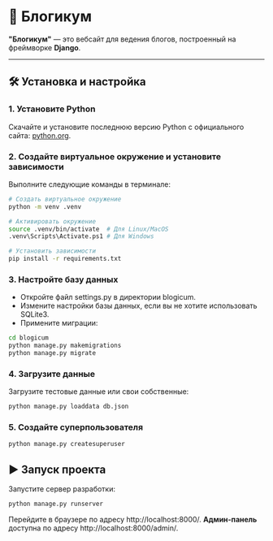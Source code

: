 # 🌟 Блогикум

**"Блогикум"** — это вебсайт для ведения блогов, построенный на фреймворке **Django**.

---

## 🛠️ Установка и настройка

### 1. Установите Python
Скачайте и установите последнюю версию Python с официального сайта: [python.org](https://www.python.org/).

### 2. Создайте виртуальное окружение и установите зависимости
Выполните следующие команды в терминале:
```sh
# Создать виртуальное окружение
python -m venv .venv

# Активировать окружение
source .venv/bin/activate  # Для Linux/MacOS
.venv\Scripts\Activate.ps1 # Для Windows

# Установить зависимости
pip install -r requirements.txt
```

### 3. Настройте базу данных
- Откройте файл settings.py в директории blogicum.
- Измените настройки базы данных, если вы не хотите использовать SQLite3.
- Примените миграции:
```sh
cd blogicum
python manage.py makemigrations
python manage.py migrate
```

### 4. Загрузите данные
Загрузите тестовые данные или свои собственные:
```sh
python manage.py loaddata db.json
```
### 5. Создайте суперпользователя
```sh
python manage.py createsuperuser
```

## ▶️ Запуск проекта
Запустите сервер разработки:
```sh
python manage.py runserver
```
Перейдите в браузере по адресу http://localhost:8000/.
**Админ-панель** доступна по адресу http://localhost:8000/admin/.